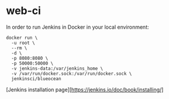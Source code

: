# web-ci

In order to run Jenkins in Docker in your local environment:

```
docker run \
  -u root \ 
  --rm \ 
  -d \ 
  -p 8080:8080 \ 
  -p 50000:50000 \ 
  -v jenkins-data:/var/jenkins_home \ 
  -v /var/run/docker.sock:/var/run/docker.sock \ 
  jenkinsci/blueocean
```

[Jenkins installation page][https://jenkins.io/doc/book/installing/]
